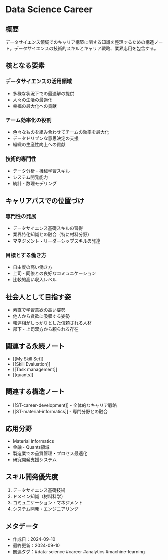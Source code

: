 # Data Science Career

## 概要
データサイエンス領域でのキャリア構築に関する知識を整理するための構造ノート。データサイエンスの技術的スキルとキャリア戦略、業界応用を包含する。

## 核となる要素

### データサイエンスの活用領域
- 多様な状況下での最適解の提供
- 人々の生活の最適化
- 幸福の最大化への貢献

### チーム効率化の役割
- 色々なものを組み合わせてチームの効率を最大化
- データドリブンな意思決定の支援
- 組織の生産性向上への貢献

### 技術的専門性
- データ分析・機械学習スキル
- システム開発能力
- 統計・数理モデリング

## キャリアパスでの位置づけ

### 専門性の発展
- データサイエンス基礎スキルの習得
- 業界特化知識との融合（特に材料分野）
- マネジメント・リーダーシップスキルの発達

### 目標とする働き方
- 自由度の高い働き方
- 上司・同僚との良好なコミュニケーション
- 比較的高い収入レベル

## 社会人として目指す姿
- 素直で学習意欲の高い姿勢
- 他人から貪欲に吸収する姿勢
- 報連相がしっかりとした信頼される人材
- 部下・上司双方から頼られる存在

## 関連する永続ノート
- [[My Skill Set]]
- [[Skill Evaluation]]
- [[Task management]]
- [[quants]]

## 関連する構造ノート
- [[ST-career-development]] - 全体的なキャリア戦略
- [[ST-material-informatics]] - 専門分野との融合

## 応用分野
- Material Informatics
- 金融・Quants領域
- 製造業での品質管理・プロセス最適化
- 研究開発支援システム

## スキル開発優先度
1. データサイエンス基礎技術
2. ドメイン知識（材料科学）
3. コミュニケーション・マネジメント
4. システム開発・エンジニアリング

## メタデータ
- 作成日：2024-09-10
- 最終更新：2024-09-10
- 関連タグ：#data-science #career #analytics #machine-learning